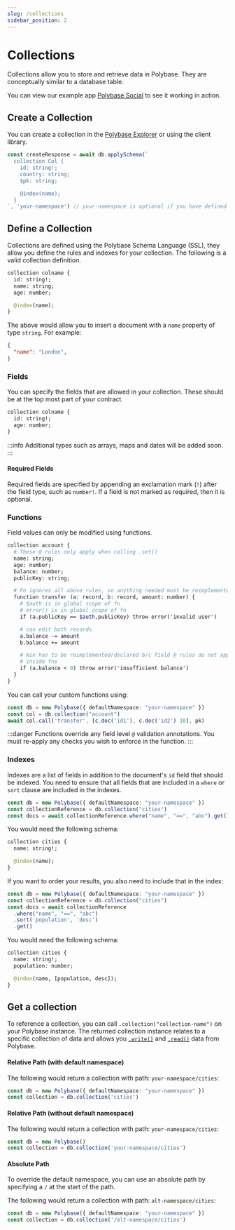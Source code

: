 ```yaml
---
slug: /collections
sidebar_position: 2
---
```


# Collections

Collections allow you to store and retrieve data in Polybase. They are conceptually similar to a database table.

You can view our example app [Polybase Social](https://social.testnet.polybase.xyz) to see it working in action.

## Create a Collection

You can create a collection in the [Polybase Explorer](https://explorer.testnet.polybase.xyz) or using the client library.

```ts
const createResponse = await db.applySchema(`
  collection Col {
    id: string!;
    country: string;
    $pk: string;

    @index(name);
  }
`, 'your-namespace') // your-namespace is optional if you have defined a default namespace
```

## Define a Collection

Collections are defined using the Polybase Schema Language (SSL), they allow you define the rules and indexes for your collection. The following is a valid collection definition.

```graphql
collection colname {
  id: string!;
  name: string;
  age: number;

  @index(name);
}
```

The above would allow you to insert a document with a `name` property of type `string`. For example:

```json
{
  "name": "London",
}
```


### Fields

You can specify the fields that are allowed in your collection. These should be at the top most part of your contract.

```graphql
collection colname {
  id: string!;
  age: number;
}
```

:::info
Additional types such as arrays, maps and dates will be added soon.
:::

#### Required Fields

Required fields are specified by appending an exclamation mark (`!`) after the field type, such as `number!`. If a field is not marked as required, then it is optional.


### Functions

Field values can only be modified using functions.


```graphql
collection account {
  # These @ rules only apply when calling .set()
  name: string;
  age: number;
  balance: number;
  publicKey: string;

  # Fn ignores all above rules, so anything needed must be reimplemented
  function transfer (a: record, b: record, amount: number) {
    # $auth is in global scope of fn
    # error() is in global scope of fn
    if (a.publicKey == $auth.publicKey) throw error('invalid user')

    # can edit both records
    a.balance -= amount
    b.balance += amount

    # min has to be reimplemented/declared b/c field @ rules do not apply
    # inside fns
    if (a.balance < 0) throw error('insufficient balance')
  }
}
```

You can call your custom functions using:

```ts
const db = new Polybase({ defaultNamespace: "your-namespace" })
const col = db.collection("account")
await col.call('transfer', [c.doc('id1'), c.doc('id2') 10], pk)
```

:::danger
Functions override any field level `@` validation annotations. You must re-apply any checks you wish to enforce in the function.
:::


### Indexes

Indexes are a list of fields in addition to the document's `id` field that should be indexed. You need to ensure that all fields that are included in a `where` or `sort` clause are included in the indexes.

```ts
const db = new Polybase({ defaultNamespace: "your-namespace" })
const collectionReference = db.collection("cities")
const docs = await collectionReference.where("name", "==", "abc").get()
```

You would need the following schema:

```graphql
collection cities {
  name: string!;

  @index(name);
}
```

If you want to order your results, you also need to include that in the index:

```ts
const db = new Polybase({ defaultNamespace: "your-namespace" })
const collectionReference = db.collection("cities")
const docs = await collectionReference
  .where("name", "==", "abc")
  .sort('population', 'desc')
  .get()
```

You would need the following schema:


```graphql
collection cities {
  name: string!;
  population: number;

  @index(name, [population, desc]);
}
```


## Get a collection

To reference a collection, you can call `.collection("collection-name")` on your Polybase instance. The returned collection instance relates to a specific collection of data and allows you [`.write()`](/write) and [`.read()`](/read) data from Polybase.


#### Relative Path (with default namespace)

The following would return a collection with path: `your-namespace/cities`:

```ts
const db = new Polybase({ defaultNamespace: "your-namespace" })
const collection = db.collection('cities')
```

#### Relative Path (without default namespace)

The following would return a collection with path: `your-namespace/cities`:

```ts
const db = new Polybase()
const collection = db.collection('your-namespace/cities')
```

#### Absolute Path

To override the default namespace, you can use an absolute path by specifying a `/` at the start of the path. 

The following would return a collection with path: `alt-namespace/cities`:

```ts
const db = new Polybase({ defaultNamespace: "your-namespace" })
const collection = db.collection('/alt-namespace/cities')
```

